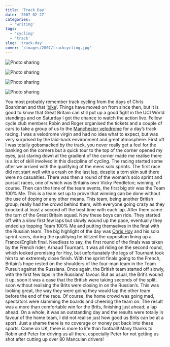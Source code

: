 ```yaml
---
title: 'Track Day'
date: '2007-02-27'
categories:
  - 'writing'
tags:
  - 'cycling'
  - 'track'
slug: 'track-day'
cover: '/images/2007/trackcycling.jpg'
---
```


![Photo sharing](/images/2007/401887215.jpg)

![Photo sharing](/images/2007/401945960.jpg)

![Photo sharing](/images/2007/402243914.jpg)

![Photo sharing](/images/2007/402232409.jpg)

You most probably remember track cycling from the days of Chris Boardman and that ’[bike](https://www.lotusespritworld.com/LotusModels/LotusSportBike.html)’. Things have moved on from since then, but it is good to know that Great Britain can still put up a good fight in the UCI World standings and on Saturday I got the chance to watch the action live. Fellow cycle club members Robin and Roger organised the tickets and a couple of cars to take a group of us to the [Manchester velodrome](https://www.manchestervelodrome.com/) for a day’s track racing. I was a velodrome virgin and had no idea what to expect, but was very surprised by the laid-back environment and great atmosphere. First off I was totally gobsmacked by the track, you never really get a feel for the banking on the corners but a quick tour to the top of the corner opened my eyes, just staring down at the gradient of the corner made me realise there is a lot of skill involved in this discipline of cycling. The racing started some after we arrived with the qualifying of the mens solo sprints. The first race did not start well with a crash on the last lap, despite a torn skin suit there were no casualties. There was then a round of the woman’s solo sprint and pursuit races, one of which was Britains own Vicky Pendleton; winning, of course. Then can the time of the team events, the first big stir was the Team 100% Me. This is a team set up to prove that winning can be done without the use of doping or any other means. This team, being another British group, really had the crowd behind them, with everyone going crazy as they knocked at least a second off the best time with each lap. After them came the turn of the Great Britain squad. Now these boys can ride. They started off with a slow first few laps but slowly wound up the pace, eventually they ended up topping Team 100% Me and putting themselves in the final with the Russian team. The big highlight of the day was [Chris Hoy](https://en.wikipedia.org/wiki/Chris_Hoy) and his solo sprint races, during the qualifying he blitzed the opposition lining up a France/English final. Needless to say, the first round of the finals was taken by the French rider; Arnaud Tournant. It was all riding on the second round, which looked promising for Hoy, but unfortunately the legs of Tournant took him to an extremely close finish. With the sprint finals going to the French, Britain’s hope rested on the shoulders of the four-man team in the Team Pursuit against the Russians. Once again, the British team started off slowly, with the first few laps in the Russians' favour. But as usual, the Brit’s wound it up, soon it was a case that the British were taking seconds of the split, soon without realising the Brits were closing in on the Russian’s. This was looking great, the way they were going they would lap the other team before the end of the race. Of course, the home crowd was going mad, spectators were slamming the boards and cheering the team on. The result was a more than comfortable win for the Brits, finishing just ahead; a lap ahead. On a whole, it was an outstanding day and the results were totally in favour of the home team, I did not realise just how good us Brits can be at a sport. Just a shame there is no coverage or money put back into these sports. Come on UK, there is more to life than football! Many thanks to Robin and Peter for driving us all there, especially Peter for not getting us shot after cutting up over 80 Mancuian drivers!
